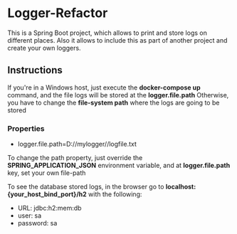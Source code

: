 # Logger-Refactor
This is a Spring Boot project, which allows to  print and store logs on different places. Also it allows to include this as part of another project and create your own loggers.

## Instructions
If you're in a Windows host, just execute the **docker-compose up** command, and the file logs will be stored at the **logger.file.path**
Otherwise, you have to change the **file-system path** where the logs are going to be stored
### Properties
- logger.file.path=D://mylogger//logfile.txt

To change the path property, just override the **SPRING_APPLICATION_JSON** environment variable, and at **logger.file.path** key, set your own file-path

To see the database stored logs, in the browser go to **localhost:{your_host_bind_port}/h2** with the following:

- URL: jdbc:h2:mem:db
- user: sa
- password: sa